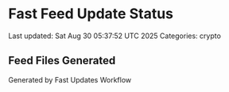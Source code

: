# Fast Feed Update Status
Last updated: Sat Aug 30 05:37:52 UTC 2025
Categories: crypto

## Feed Files Generated

Generated by Fast Updates Workflow
